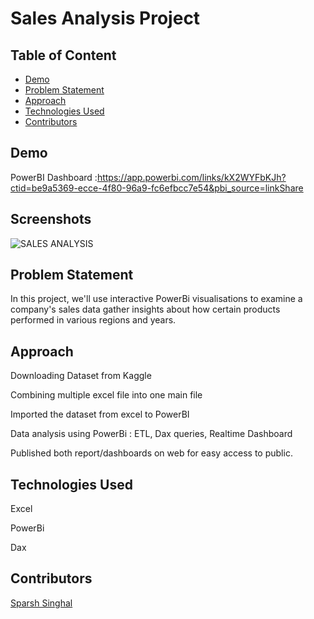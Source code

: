 # Sales Analysis Project
## Table of Content
  * [Demo](#demo)
  * [Problem Statement](#problem-statement)
  * [Approach](#approach)
  * [Technologies Used](#technologies-used)
  * [Contributors](#contributors)

## Demo
PowerBI Dashboard :https://app.powerbi.com/links/kX2WYFbKJh?ctid=be9a5369-ecce-4f80-96a9-fc6efbcc7e54&pbi_source=linkShare

## Screenshots
![SALES ANALYSIS](https://user-images.githubusercontent.com/105790949/185799292-a2522787-377c-4aad-8511-c9b35dafc01c.PNG)


## Problem Statement
In this project, we'll use interactive PowerBi visualisations to examine a company's sales data gather insights about how certain products performed in various regions and years.

## Approach
Downloading Dataset from Kaggle

Combining multiple excel file into one main file

Imported the dataset from excel to PowerBI

Data analysis using PowerBi : ETL, Dax queries, Realtime Dashboard

Published both report/dashboards on web for easy access to public.

## Technologies Used
Excel

PowerBi

Dax 

## Contributors
  [Sparsh Singhal](https://github.com/sparsh7906)
